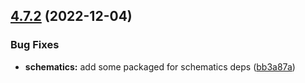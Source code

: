 ## [4.7.2](https://github.com/nontangent/ng-atomic/compare/v4.7.1...v4.7.2) (2022-12-04)


### Bug Fixes

* **schematics:** add some packaged for schematics deps ([bb3a87a](https://github.com/nontangent/ng-atomic/commit/bb3a87a498f982c4fba5ec9ab11d7e0d3ee97371))
